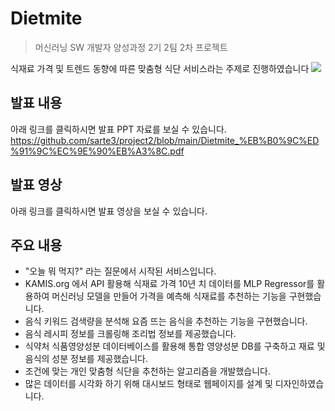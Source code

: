 # Dietmite
> 머신러닝 SW 개발자 양성과정 2기 2팀 2차 프로젝트

식재료 가격 및 트렌드 동향에 따른 맞춤형 식단 서비스라는 주제로 진행하였습니다
![](../logo3.png)

## 발표 내용
아래 링크를 클릭하시면 발표 PPT 자료를 보실 수 있습니다.
https://github.com/sarte3/project2/blob/main/Dietmite_%EB%B0%9C%ED%91%9C%EC%9E%90%EB%A3%8C.pdf

## 발표 영상
아래 링크를 클릭하시면 발표 영상을 보실 수 있습니다.

## 주요 내용
* "오늘 뭐 먹지?" 라는 질문에서 시작된 서비스입니다. 
* KAMIS.org 에서 API 활용해 식재료 가격 10년 치 데이터를 MLP Regressor를 활용하여 머신러닝 모델을 만들어 가격을 예측해 식재료를 추천하는 기능을 구현했습니다. 
* 음식 키워드 검색량을 분석해 요즘 뜨는 음식을 추천하는 기능을 구현했습니다. 
* 음식 레시피 정보를 크롤링해 조리법 정보를 제공했습니다. 
* 식약처 식품영양성분 데이터베이스를 활용해 통합 영양성분 DB를 구축하고 재료 및 음식의 성분 정보를 제공했습니다. 
* 조건에 맞는 개인 맞춤형 식단을 추천하는 알고리즘을 개발했습니다. 
* 많은 데이터를 시각화 하기 위해 대시보드 형태로 웹페이지를 설계 및 디자인하였습니다.
